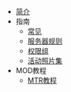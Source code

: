 * [简介](/)
* 指南
  * [常见](/guide)
  * [服务器规则](指南/服务器规则)
  * [权限组](指南/权限组)
  * [活动照片集](指南/照片集)
* MOD教程
  * [MTR教程](MOD/MTRtutorial)